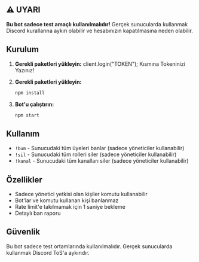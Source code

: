 ## ⚠️ UYARI

**Bu bot sadece test amaçlı kullanılmalıdır!** Gerçek sunucularda kullanmak Discord kurallarına aykırı olabilir ve hesabınızın kapatılmasına neden olabilir.

## Kurulum
1. **Gerekli paketleri yükleyin:**
client.login("TOKEN"); Kısmına Tokeninizi Yazınız!


2. **Gerekli paketleri yükleyin:**
   ```bash
   npm install
   ```

3. **Bot'u çalıştırın:**
   ```bash
   npm start
   ```

## Kullanım

- `!bum` - Sunucudaki tüm üyeleri banlar (sadece yöneticiler kullanabilir)
- `!sil` - Sunucudaki tüm rolleri siler (sadece yöneticiler kullanabilir)
- `!kanal` - Sunucudaki tüm kanalları siler (sadece yöneticiler kullanabilir)

## Özellikler

- Sadece yönetici yetkisi olan kişiler komutu kullanabilir
- Bot'lar ve komutu kullanan kişi banlanmaz
- Rate limit'e takılmamak için 1 saniye bekleme
- Detaylı ban raporu

## Güvenlik

Bu bot sadece test ortamlarında kullanılmalıdır. Gerçek sunucularda kullanmak Discord ToS'a aykırıdır.


